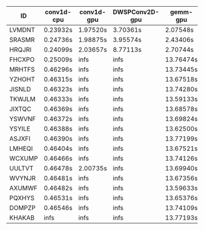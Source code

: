 |ID|conv1d-cpu|conv1d-gpu|DWSPConv2D-gpu|gemm-gpu|avg|
|-|-|-|-|-|-|
|LVMDNT|0.23932s|1.97520s|3.70361s|2.07548s|1.99840s|
|SRASMR|0.24736s|1.98875s|3.95574s|2.43406s|2.15648s|
|HRQJRI|0.24099s|2.03657s|8.77113s|2.70744s|3.43903s|
|FHCXPO|0.25009s|infs|infs|13.76474s|infs|
|MRHTFS|0.46296s|infs|infs|13.73445s|infs|
|YZHOHT|0.46315s|infs|infs|13.67518s|infs|
|JISNLD|0.46323s|infs|infs|13.74280s|infs|
|TKWJLM|0.46333s|infs|infs|13.59133s|infs|
|JIXTQC|0.46369s|infs|infs|13.68578s|infs|
|YSWVNF|0.46372s|infs|infs|13.69824s|infs|
|YSYILE|0.46388s|infs|infs|13.62500s|infs|
|ASJXFI|0.46390s|infs|infs|13.77199s|infs|
|LMHEQI|0.46404s|infs|infs|13.67521s|infs|
|WCXUMP|0.46466s|infs|infs|13.74126s|infs|
|UULTVT|0.46478s|2.00735s|infs|13.69940s|infs|
|WVYNJR|0.46481s|infs|infs|13.67356s|infs|
|AXUMWF|0.46482s|infs|infs|13.59633s|infs|
|PQXHYS|0.46531s|infs|infs|13.65376s|infs|
|DOMPZP|0.46546s|infs|infs|13.74109s|infs|
|KHAKAB|infs|infs|infs|13.77193s|infs|
